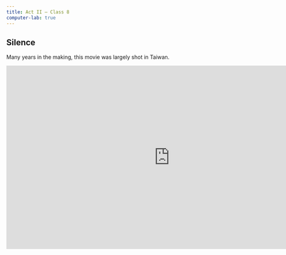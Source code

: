 ```yaml
---
title: Act II — Class 8
computer-lab: true
---
```


## Silence

Many years in the making, this movie was largely shot in Taiwan.

<iframe width="854" height="480" src="https://www.youtube.com/embed/ASU4wvY0CbE" frameborder="0" allowfullscreen></iframe>


